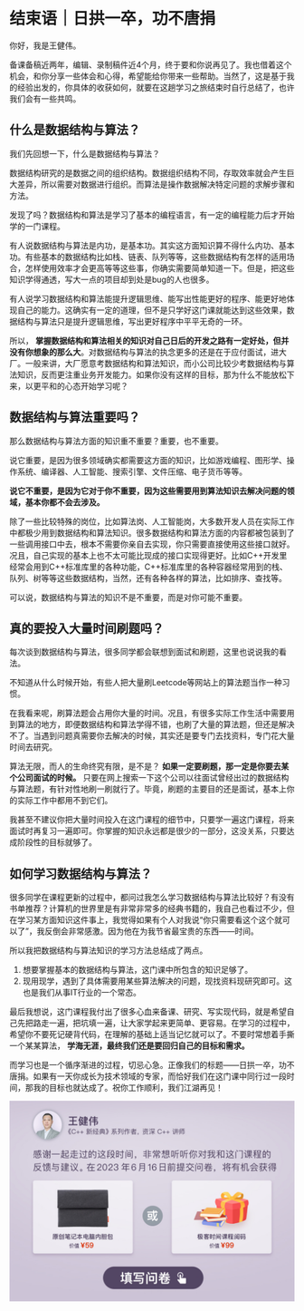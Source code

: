 # 结束语｜日拱一卒，功不唐捐
你好，我是王健伟。

备课备稿近两年，编辑、录制稿件近4个月，终于要和你说再见了。我也借着这个机会，和你分享一些体会和心得，希望能给你带来一些帮助。当然了，这是基于我的经验出发的，你具体的收获如何，就要在这趟学习之旅结束时自行总结了，也许我们会有一些共鸣。

## 什么是数据结构与算法？

我们先回想一下，什么是数据结构与算法？

数据结构研究的是数据之间的组织结构。数据组织结构不同，存取效率就会产生巨大差异，所以需要对数据进行组织。而算法是操作数据解决特定问题的求解步骤和方法。

发现了吗？数据结构和算法是学习了基本的编程语言，有一定的编程能力后才开始学的一门课程。

有人说数据结构与算法是内功，是基本功。其实这方面知识算不得什么内功、基本功。有些基本的数据结构比如栈、链表、队列等等，这些数据结构有怎样的适用场合，怎样使用效率才会更高等等这些事，你确实需要简单知道一下。但是，把这些知识学得通透，写大一点的项目却到处是bug的人也很多。

有人说学习数据结构和算法能提升逻辑思维、能写出性能更好的程序、能更好地体现自己的能力。这确实有一定的道理，但不是只学好这门课就能达到这些效果，数据结构与算法只是提升逻辑思维，写出更好程序中平平无奇的一环。

所以， **掌握数据结构和算法相关的知识对自己日后的开发之路有一定好处，但并没有你想象的那么大**。对数据结构与算法的执念更多的还是在于应付面试，进大厂。一般来讲，大厂愿意考数据结构和算法知识，而小公司比较少考数据结构与算法知识，反而更注重业务开发能力。如果你没有这样的目标，那为什么不能放松下来，以更平和的心态开始学习呢？

## 数据结构与算法重要吗？

那么数据结构与算法方面的知识重不重要？重要，也不重要。

说它重要，是因为很多领域确实都需要这方面的知识，比如游戏编程、图形学、操作系统、编译器、人工智能、搜索引擎、文件压缩、电子货币等等。

**说它不重要，是因为它对于你不重要，因为这些需要用到算法知识去解决问题的领域，基本你都不会去涉及。**

除了一些比较特殊的岗位，比如算法岗、人工智能岗，大多数开发人员在实际工作中都极少用到数据结构和算法知识。很多数据结构和算法方面的内容都被包装到了一些调用接口中去，根本不需要你亲自去实现，你只需要直接使用这些接口就好。况且，自己实现的基本上也不太可能比现成的接口实现得更好。比如C++开发里经常会用到C++标准库里的各种功能，C++标准库里的各种容器经常用到的栈、队列、树等等这些数据结构，当然，还有各种各样的算法，比如排序、查找等。

可以说，数据结构与算法的知识不是不重要，而是对你可能不重要。

## 真的要投入大量时间刷题吗？

每次谈到数据结构与算法，很多同学都会联想到面试和刷题，这里也说说我的看法。

不知道从什么时候开始，有些人把大量刷Leetcode等网站上的算法题当作一种习惯。

在我看来呢，刷算法题会占用你大量的时间。况且，有很多实际工作生活中需要用到算法的地方，即便数据结构和算法学得不错，也刷了大量的算法题，但还是解决不了。当遇到问题真需要你去解决的时候，其实还是要专门去找资料，专门花大量时间去研究。

算法无限，而人的生命终究有限，是不是？ **如果一定要刷题，那一定是你要去某个公司面试的时候。** 只要在网上搜索一下这个公司以往面试曾经出过的数据结构与算法题，有针对性地刷一刷就行了。毕竟，刷题的主要目的还是面试，基本上你的实际工作中都用不到它们。

我甚至不建议你把大量时间投入在这门课程的细节中，只要学一遍这门课程，将来面试时再复习一遍即可。你掌握的知识永远都是很少的一部分，这没关系，只要达成阶段性的目标就够了。

## 如何学习数据结构与算法？

很多同学在课程更新的过程中，都问过我怎么学习数据结构与算法比较好？有没有书单推荐？计算机的世界里是有非常非常多的经典书籍的，我自己也看过不少，但在学习某方面知识这件事上，我觉得如果有个人对我说“你只需要看这个这个就可以了”，我反倒会非常感激。因为他在为我节省最宝贵的东西——时间。

所以我把数据结构与算法知识的学习方法总结成了两点。

1. 想要掌握基本的数据结构与算法，这门课中所包含的知识足够了。
2. 现用现学，遇到了具体需要用某些算法解决的问题，现找资料现研究即可。这也是我们从事IT行业的一个常态。

最后我想说，这门课程我付出了很多心血来备课、研究、写实现代码，就是希望自己先把路走一遍，把坑填一遍，让大家学起来更简单、更容易。在学习的过程中，希望你不要死记硬背代码，在理解的基础上适当记忆就可以了。不要时常想着手撕一个某某算法， **学海无涯，最终我们还是要回归自己的目标和需求。**

而学习也是一个循序渐进的过程，切忌心急。正像我们的标题——日拱一卒，功不唐捐。如果有一天你成长为技术领域的专家，而恰好我们在这门课中同行过一段时间，那我的目标也就达成了。祝你工作顺利，我们江湖再见！

[![](images/667251/e2f3700829ab958828f4d579eb6eb605.jpg)](http://jinshuju.net/f/qx0rLf)